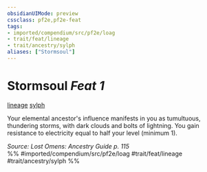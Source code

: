 ```yaml
---
obsidianUIMode: preview
cssclass: pf2e,pf2e-feat
tags:
- imported/compendium/src/pf2e/loag
- trait/feat/lineage
- trait/ancestry/sylph
aliases: ["Stormsoul"]
---
```

# Stormsoul  *Feat 1*  
[lineage](lineage-apg.md)  [sylph](sylph-b2.md)  


Your elemental ancestor's influence manifests in you as tumultuous, thundering storms, with dark clouds and bolts of lightning. You gain resistance to electricity equal to half your level (minimum 1).

*Source: Lost Omens: Ancestry Guide p. 115*  
%% #imported/compendium/src/pf2e/loag #trait/feat/lineage #trait/ancestry/sylph %%